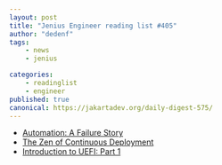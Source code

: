 ```yaml
---
layout: post
title: "Jenius Engineer reading list #405"
author: "dedenf"
tags:
    - news
    - jenius

categories:
    - readinglist
    - engineer
published: true
canonical: https://jakartadev.org/daily-digest-575/
---
```


- [Automation: A Failure Story](https://medium.com/salesloft-engineering/automation-a-failure-story-94c2868488a5)
- [The Zen of Continuous Deployment](https://www.kabdebon.com/cto/2020/05/28/zen-of-continuous-deployment.html)
- [Introduction to UEFI: Part 1](https://secret.club/2020/05/26/introduction-to-uefi-part-1.html)